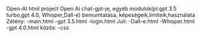 Open-AI html project
Open Ai chat-gpt-je, egyéb modulok(pl:gpt 3.5 turbo,gpt 4.0, Whisper,Dall-e) bemumtatása, képeségeik,limiteik,használata
Zétény:
  -main.html
  -gpt 3.5.html
  -login.html
Juli:
  -Dall-e.html
  -Whisper.html
  -gpt 4.0.html
közös:
  -css
